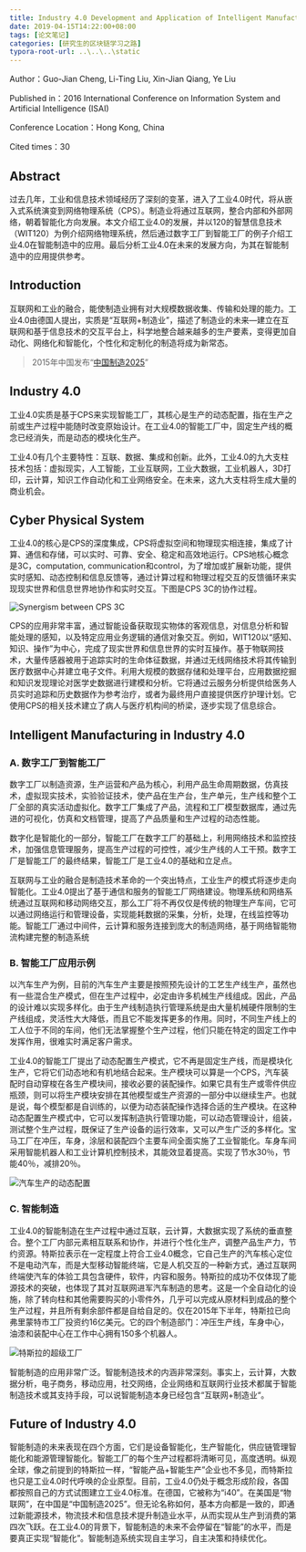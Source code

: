 ```yaml
---
title: Industry 4.0 Development and Application of Intelligent Manufacturing 
date: 2019-04-15T14:22:00+08:00
tags: [论文笔记]
categories: [研究生的区块链学习之路]
typora-root-url: ..\..\..\static
---
```


Author：Guo-Jian Cheng, Li-Ting Liu, Xin-Jian Qiang, Ye Liu

Published in：2016 International Conference on Information System and Artificial Intelligence (ISAI)

Conference Location：Hong Kong, China

Cited times：30

## Abstract

过去几年，工业和信息技术领域经历了深刻的变革，进入了工业4.0时代，将从嵌入式系统演变到网络物理系统（CPS）。制造业将通过互联网，整合内部和外部网络，朝着智能化方向发展。本文介绍工业4.0的发展，并以120的智慧信息技术（WIT120）为例介绍网络物理系统，然后通过数字工厂到智能工厂的例子介绍工业4.0在智能制造中的应用。最后分析工业4.0在未来的发展方向，为其在智能制造中的应用提供参考。

<!--more-->

## Introduction

互联网和工业的融合，能使制造业拥有对大规模数据收集、传输和处理的能力。工业4.0由德国人提出，实质是“互联网+制造业”，描述了制造业的未来—建立在互联网和基于信息技术的交互平台上，科学地整合越来越多的生产要素，变得更加自动化、网络化和智能化，个性化和定制化的制造将成为新常态。

> 2015年中国发布“[中国制造2025](http://www.miit.gov.cn/n973401/n1234620/n1234622/c4409653/content.html)”

## Industry 4.0

工业4.0实质是基于CPS来实现智能工厂，其核心是生产的动态配置，指在生产之前或生产过程中能随时改变原始设计。在工业4.0的智能工厂中，固定生产线的概念已经消失，而是动态的模块化生产。

工业4.0有几个主要特性：互联、数据、集成和创新。此外，工业4.0的九大支柱技术包括：虚拟现实，人工智能，工业互联网，工业大数据，工业机器人，3D打印，云计算，知识工作自动化和工业网络安全。在未来，这九大支柱将生成大量的商业机会。

## Cyber Physical System

工业4.0的核心是CPS的深度集成，CPS将虚拟空间和物理现实相连接，集成了计算、通信和存储，可以实时、可靠、安全、稳定和高效地运行。CPS地核心概念是3C，computation, communication和control，为了增加或扩展新功能，提供实时感知、动态控制和信息反馈等，通过计算过程和物理过程交互的反馈循环来实现现实世界和信息世界地协作和实时交互。下图是CPS 3C的协作过程。

![Synergism between CPS 3C](https://ieeexplore.ieee.org/mediastore_new/IEEE/content/media/7814731/7816653/7816745/7816745-fig-1-source-large.gif)

CPS的应用非常丰富，通过智能设备获取现实物体的客观信息，对信息分析和智能处理的感知，以及特定应用业务逻辑的通信对象交互。例如，WIT120以“感知、知识、操作”为中心，完成了现实世界和信息世界的实时互操作。基于物联网技术，大量传感器被用于追踪实时的生命体征数据，并通过无线网络技术将其传输到医疗数据中心并建立电子文件。利用大规模的数据存储和处理平台，应用数据挖掘和知识发现理论对医学史数据进行建模和分析。它将通过云服务分析提供给医务人员实时追踪和历史数据作为参考治疗，或者为最终用户直接提供医疗护理计划。它使用CPS的相关技术建立了病人与医疗机构间的桥梁，逐步实现了信息综合。

## Intelligent Manufacturing in Industry 4.0

### A. 数字工厂到智能工厂

数字工厂以制造资源，生产运营和产品为核心，利用产品生命周期数据，仿真技术，虚拟现实技术，实验验证技术，使产品在生产台，生产单元，生产线和整个工厂全部的真实活动虚拟化。数字工厂集成了产品，流程和工厂模型数据库，通过先进的可视化，仿真和文档管理，提高了产品质量和生产过程的动态性能。

数字化是智能化的一部分，智能工厂在数字工厂的基础上，利用网络技术和监控技术，加强信息管理服务，提高生产过程的可控性，减少生产线的人工干预。数字工厂是智能工厂的最终结果，智能工厂是工业4.0的基础和立足点。

互联网与工业的融合是制造技术革命的一个突出特点，工业生产的模式将逐步走向智能化。工业4.0提出了基于通信和服务的智能工厂网络建设。物理系统和网络系统通过互联网和移动网络交互，那么工厂将不再仅仅是传统的物理生产车间，它可以通过网络运行和管理设备，实现能耗数据的采集，分析，处理，在线监控等功能。智能工厂通过中间件，云计算和服务连接到庞大的制造网络，基于网络智能物流构建完整的制造系统

### B. 智能工厂应用示例

以汽车生产为例，目前的汽车生产主要是按照预先设计的工艺生产线生产，虽然也有一些混合生产模式，但在生产过程中，必定由许多机械生产线组成。因此，产品的设计难以实现多样化。由于生产线制造执行管理系统是由大量机械硬件限制的生产线组成，灵活性大大降低，而且它不能发挥更多的作用。同时，不同生产线上的工人位于不同的车间，他们无法掌握整个生产过程，他们只能在特定的固定工作中发挥作用，很难实时满足客户需求。

工业4.0的智能工厂提出了动态配置生产模式，它不再是固定生产线，而是模块化生产，它将它们动态地和有机地结合起来。生产模块可以算是一个CPS，汽车装配时自动穿梭在各生产模块间，接收必要的装配操作。如果它具有生产或零件供应瓶颈，则可以将生产模块安排在其他模型或生产资源的一部分中以继续生产。也就是说，每个模型都是自训练的，以便为动态装配操作选择合适的生产模块。在这种动态配置生产模式中，它可以发挥制造执行管理功能，可以动态管理设计，组装，测试整个生产过程，既保证了生产设备的运行效率，又可以产生广泛的多样化。宝马工厂在冲压，车身，涂层和装配四个主要车间全面实施了工业智能化。车身车间采用智能机器人和工业计算机控制技术，其能效显着提高。实现了节水30％，节能40％，减排20％。

![汽车生产的动态配置](https://ieeexplore.ieee.org/mediastore_new/IEEE/content/media/7814731/7816653/7816745/7816745-fig-2-source-large.gif)

### C. 智能制造

工业4.0的智能制造在生产过程中通过互联，云计算，大数据实现了系统的垂直整合。整个工厂内部元素相互联系和协作，并进行个性化生产，调整产品生产力，节约资源。特斯拉表示在一定程度上符合工业4.0概念，它自己生产的汽车核心定位不是电动汽车，而是大型移动智能终端，它是人机交互的一种新方式，通过互联网终端使汽车的体验工具包含硬件，软件，内容和服务。特斯拉的成功不仅体现了能源技术的突破，也体现了其对互联网进军汽车制造的思考。这是一个全自动化的设施，除了转向柱和其他需要购买的小零件外，几乎可以完成从原材料到成品的整个生产过程，并且所有剩余部件都是自给自足的。仅在2015年下半年，特斯拉已向弗里蒙特市工厂投资约16亿美元。它的四个制造部门：冲压生产线，车身中心，油漆和装配中心在工作中心拥有150多个机器人。

![特斯拉的超级工厂](https://ieeexplore.ieee.org/mediastore_new/IEEE/content/media/7814731/7816653/7816745/7816745-fig-3-source-large.gif)

智能制造的应用非常广泛。智能制造技术的内涵非常深刻。事实上，云计算，大数据分析，电子商务，移动应用，社交网络，企业网络和互联网行业技术都属于智能制造技术或其支持手段，可以说智能制造本身已经包含“互联网+制造业“。

## Future of Industry 4.0

智能制造的未来表现在四个方面，它们是设备智能化，生产智能化，供应链管理智能化和能源管理智能化。智能工厂的每个生产过程都将清晰可见，高度透明。纵观全球，像之前提到的特斯拉一样，“智能产品+智能生产”企业也不多见，而特斯拉也只是工业4.0时代呼唤的企业原型。目前，工业4.0仍处于概念形成阶段，各国都按照自己的方式试图建立工业4.0标准。在德国，它被称为“i40”。在美国是“物联网”，在中国是“中国制造2025”。但无论名称如何，基本方向都是一致的，即通过新能源技术，物流技术和信息技术提升制造业水平，从而实现从生产到消费的第四次飞跃。在工业4.0的背景下，智能制造的未来不会停留在“智能”的水平，而是要真正实现“智能化”。智能制造系统实现自主学习，自主决策和持续优化。